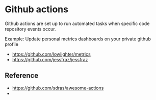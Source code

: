 # Github actions

Github actions are set up to run automated tasks when specific code repository events occur.

Example: Update personal metrics dashboards on your private github profile
- https://github.com/lowlighter/metrics
- https://github.com/jessfraz/jessfraz

## Reference
- https://github.com/sdras/awesome-actions
- 